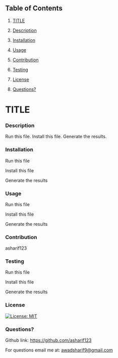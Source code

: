 ## Table of Contents


1. [TITLE](#title)

2. [Description](#description)

2. [Installation](#installation)

2. [Usage](#usage)

2. [Contribution](#contribution)

2. [Testing](#testing)

2. [License](#license)

2. [Questions?](#questions)

# TITLE


### Description

Run this file. Install this file. Generate the results.

### Installation

Run this file

 Install this file

 Generate the results



### Usage

Run this file

 Install this file

 Generate the results



### Contribution

asharif123

### Testing

Run this file

 Install this file

 Generate the results



### License

[![License: MIT](https://img.shields.io/badge/License-MIT-yellow.svg)](https://opensource.org/licenses/MIT)

### Questions?

Github link: https://github.com/asharif123

For questions email me at: awadsharif9@gmail.com

